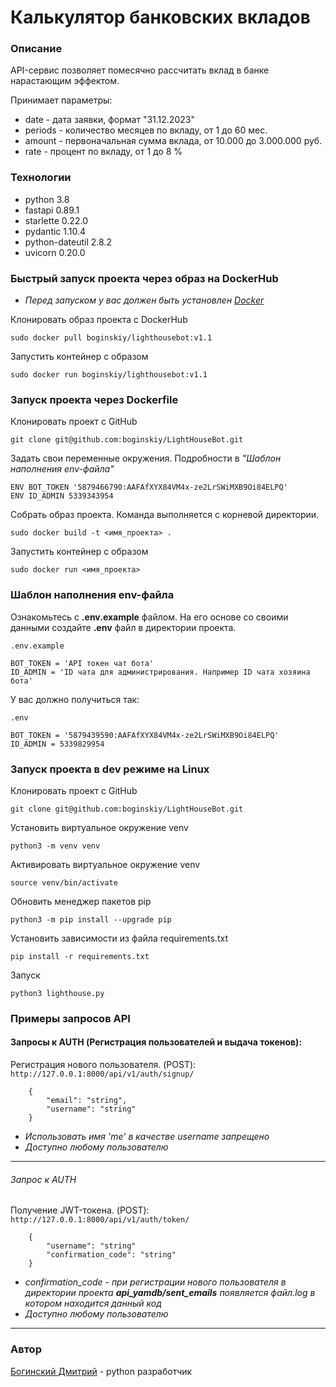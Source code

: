 # Калькулятор банковских вкладов

### **Описание**
API-сервис позволяет помесячно рассчитать вклад в банке нарастающим эффектом.

Принимает параметры:
* date - дата заявки, формат "31.12.2023"
* periods - количество месяцев по вкладу, от 1 до 60 мес.
* amount - первоначальная сумма вклада, от 10.000 до 3.000.000 руб.
* rate - процент по вкладу, от 1 до 8 %

### **Технологии**
* python 3.8
* fastapi 0.89.1
* starlette 0.22.0
* pydantic 1.10.4
* python-dateutil 2.8.2
* uvicorn 0.20.0

### **Быстрый запуск проекта через образ на DockerHub**
* _Перед запуском у вас должен быть установлен [Docker](https://docs.docker.com/engine/install/ubuntu/)_

Клонировать образ проекта с DockerHub
```
sudo docker pull boginskiy/lighthousebot:v1.1
```

Запустить контейнер с образом
```
sudo docker run boginskiy/lighthousebot:v1.1
```

### **Запуск проекта через Dockerfile**
Клонировать проект c GitHub
```
git clone git@github.com:boginskiy/LightHouseBot.git
```

Задать свои переменные окружения. Подробности в _"Шаблон наполнения env-файла"_
```
ENV BOT_TOKEN '5879466790:AAFAfXYX84VM4x-ze2LrSWiMXB9Oi84ELPQ'
ENV ID_ADMIN 5339343954
```

Собрать образ проекта. Команда выполняется с корневой директории.
```
sudo docker build -t <имя_проекта> .
```

Запустить контейнер с образом
```
sudo docker run <имя_проекта>
```

### **Шаблон наполнения env-файла**
Ознакомьтесь с **.env.example** файлом. На его основе со своими данными создайте **.env** файл в директории проекта.

```
.env.example

BOT_TOKEN = 'API токен чат бота'
ID_ADMIN = 'ID чата для администрирования. Например ID чата хозяина бота'
```

У вас должно получиться так:
```
.env

BOT_TOKEN = '5879439590:AAFAfXYX84VM4x-ze2LrSWiMXB9Oi84ELPQ'
ID_ADMIN = 5339829954
```

### **Запуск проекта в dev режиме на Linux**
Клонировать проект c GitHub
```
git clone git@github.com:boginskiy/LightHouseBot.git
```
Установить виртуальное окружение venv
```
python3 -m venv venv
```
Активировать виртуальное окружение venv
```
source venv/bin/activate
```
Обновить менеджер пакетов pip
```
python3 -m pip install --upgrade pip
```
Установить зависимости из файла requirements.txt
```
pip install -r requirements.txt
``` 
Запуск
```
python3 lighthouse.py
```

### **Примеры запросов API**
#### **Запросы к AUTH (Регистрация пользователей и выдача токенов):**
Регистрация нового пользователя. (POST): `http://127.0.0.1:8000/api/v1/auth/signup/`

```
    {
        "email": "string",
        "username": "string"
    }
```

* _Использовать имя 'me' в качестве username запрещено_
* _Доступно любому пользователю_
---

###### Запрос к AUTH
Получение JWT-токена. (POST): `http://127.0.0.1:8000/api/v1/auth/token/`

```
    {
        "username": "string"
        "confirmation_code": "string"
    }
```
* _confirmation_code - при регистрации нового пользователя в директории проекта **api_yamdb/sent_emails** появляется файл.log в котором находится данный код_
* _Доступно любому пользователю_
---

### **Автор**
[Богинский Дмитрий](https://github.com/boginskiy) - python разработчик